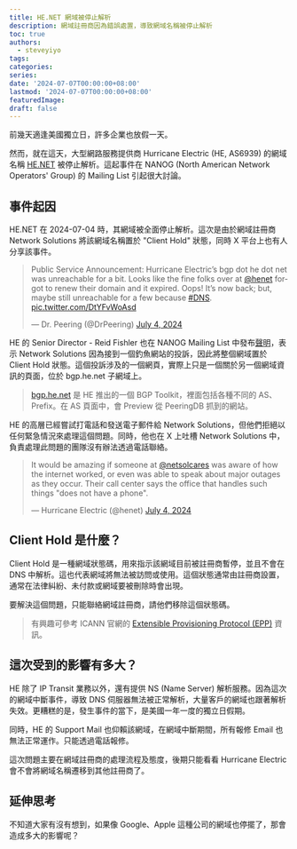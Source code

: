 ```yaml
---
title: HE.NET 網域被停止解析
description: 網域註冊商因為錯誤處置，導致網域名稱被停止解析
toc: true
authors:
  - steveyiyo
tags:
categories:
series:
date: '2024-07-07T00:00:00+08:00'
lastmod: '2024-07-07T00:00:00+08:00'
featuredImage:
draft: false
---
```


前幾天適逢美國獨立日，許多企業也放假一天。

然而，就在這天，大型網路服務提供商 Hurricane Electric (HE, AS6939) 的網域名稱 [HE.NET](https://he.net/) 被停止解析。這起事件在 NANOG (North American Network Operators' Group) 的 Mailing List 引起很大討論。

## 事件起因

HE.NET 在 2024-07-04 時，其網域被全面停止解析。這次是由於網域註冊商 Network Solutions 將該網域名稱置於 "Client Hold" 狀態，同時 X 平台上也有人分享該事件。

<blockquote class="twitter-tweet" data-width="300" data-height="400"><p lang="en" dir="ltr">Public Service Announcement: Hurricane Electric’s bgp dot he dot net was unreachable for a bit. Looks like the fine folks over at <a href="https://twitter.com/henet?ref_src=twsrc%5Etfw">@henet</a> forgot to renew their domain and it expired. Oops! It’s now back; but, maybe still unreachable for a few because <a href="https://twitter.com/hashtag/DNS?src=hash&amp;ref_src=twsrc%5Etfw">#DNS</a>. <a href="https://t.co/DtYFvWoAsd">pic.twitter.com/DtYFvWoAsd</a></p>&mdash; Dr. Peering (@DrPeering) <a href="https://twitter.com/DrPeering/status/1808943281482706963?ref_src=twsrc%5Etfw">July 4, 2024</a></blockquote> <script async src="https://platform.twitter.com/widgets.js" charset="utf-8"></script>

HE 的 Senior Director - Reid Fishler 也在 NANOG Mailing List 中發布[聲明](https://mailman.nanog.org/pipermail/nanog/2024-July/225901.html)，表示 Network Solutions 因為接到一個釣魚網站的投訴，因此將整個網域置於 Client Hold 狀態。這個投訴涉及的一個網頁，實際上只是一個關於另一個網域資訊的頁面，位於 bgp.he.net 子網域上。

> [bgp.he.net](https://bgp.he.net) 是 HE 推出的一個 BGP Toolkit，裡面包括各種不同的 AS、Prefix。在 AS 頁面中，會 Preview 從 PeeringDB 抓到的網站。

HE 的高層已經嘗試打電話和發送電子郵件給 Network Solutions，但他們拒絕以任何緊急情況來處理這個問題。同時，他也在 X 上吐槽 Network Solutions 中，負責處理此問題的團隊沒有辦法透過電話聯絡。

<blockquote class="twitter-tweet" data-width="300" data-height="400"><p lang="en" dir="ltr">It would be amazing if someone at <a href="https://twitter.com/netsolcares?ref_src=twsrc%5Etfw">@netsolcares</a> was aware of how the internet worked, or even was able to speak about major outages as they occur. Their call center says the office that handles such things &quot;does not have a phone&quot;.</p>&mdash; Hurricane Electric (@henet) <a href="https://twitter.com/henet/status/1808953880404787288?ref_src=twsrc%5Etfw">July 4, 2024</a></blockquote> <script async src="https://platform.twitter.com/widgets.js" charset="utf-8"></script>

## Client Hold 是什麼？

Client Hold 是一種網域狀態碼，用來指示該網域目前被註冊商暫停，並且不會在 DNS 中解析。這也代表網域將無法被訪問或使用。這個狀態通常由註冊商設置，通常在法律糾紛、未付款或網域要被刪除時會出現。

要解決這個問題，只能聯絡網域註冊商，請他們移除這個狀態碼。

> 有興趣可參考 ICANN 官網的 [Extensible Provisioning Protocol (EPP)](https://www.icann.org/resources/pages/epp-status-codes-2014-06-16-en) 資訊。

## 這次受到的影響有多大？

HE 除了 IP Transit 業務以外，還有提供 NS (Name Server) 解析服務。因為這次的網域中斷事件，導致 DNS 伺服器無法被正常解析，大量客戶的網域也跟著解析失效。更糟糕的是，發生事件的當下，是美國一年一度的獨立日假期。

同時，HE 的 Support Mail 也仰賴該網域，在網域中斷期間，所有報修 Email 也無法正常運作。只能透過電話報修。

這次問題主要在網域註冊商的處理流程及態度，後期只能看看 Hurricane Electric 會不會將網域名稱遷移到其他註冊商了。

## 延伸思考

不知道大家有沒有想到，如果像 Google、Apple 這種公司的網域也停擺了，那會造成多大的影響呢？
